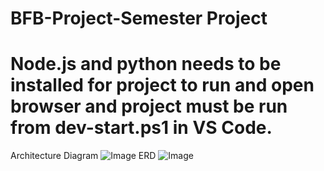 # BFB-Project-Semester Project
# Node.js and python needs to be installed for project to run and open browser and project must be run from dev-start.ps1 in VS Code.
Architecture Diagram
![Image](https://github.com/user-attachments/assets/f730dec1-3a70-41c3-9bfe-2cc733a5c732)
ERD
![Image](https://github.com/user-attachments/assets/0d29e24c-80ff-4322-a6ac-27e92b5733dc)

